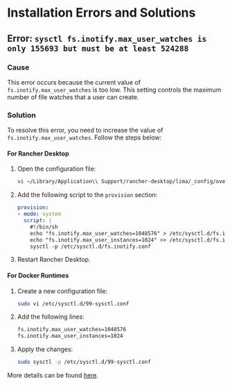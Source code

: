 # Installation Errors and Solutions

## Error: `sysctl fs.inotify.max_user_watches is only 155693 but must be at least 524288`

### Cause
This error occurs because the current value of `fs.inotify.max_user_watches` is too low. This setting controls the maximum number of file watches that a user can create.

### Solution
To resolve this error, you need to increase the value of `fs.inotify.max_user_watches`. Follow the steps below:

#### For Rancher Desktop
1. Open the configuration file:
   ```sh
   vi ~/Library/Application\\ Support/rancher-desktop/lima/_config/override.yaml
   ```

2. Add the following script to the `provision` section:
   ```yaml
   provision:
   - mode: system
     script: |
       #!/bin/sh
       echo "fs.inotify.max_user_watches=1048576" > /etc/sysctl.d/fs.inotify.conf
       echo "fs.inotify.max_user_instances=1024" >> /etc/sysctl.d/fs.inotify.conf
       sysctl -p /etc/sysctl.d/fs.inotify.conf
   ```

3. Restart Rancher Desktop.

#### For Docker Runtimes
1. Create a new configuration file:
   ```sh
   sudo vi /etc/sysctl.d/99-sysctl.conf
   ```

2. Add the following lines:
   ```sh
   fs.inotify.max_user_watches=1048576
   fs.inotify.max_user_instances=1024
   ```

3. Apply the changes:
   ```sh
   sudo sysctl -p /etc/sysctl.d/99-sysctl.conf
   ```

More details can be found [here](https://kind.sigs.k8s.io/docs/user/known-issues#pod-errors-due-to-too-many-open-files).
